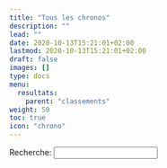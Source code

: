 ```yaml
---
title: "Tous les chronos"
description: ""
lead: ""
date: 2020-10-13T15:21:01+02:00
lastmod: 2020-10-13T15:21:01+02:00
draft: false
images: []
type: docs
menu:
  resultats:
    parent: "classements"
weight: 50
toc: true
icon: "chrono"
---
```


<!-- Flag icons -->
<link rel="stylesheet" href="https://cdnjs.cloudflare.com/ajax/libs/jquery.tablesorter/2.31.3/css/theme.default.min.css">
<script src="https://ajax.googleapis.com/ajax/libs/jquery/3.5.1/jquery.min.js"></script>
<script src="https://cdnjs.cloudflare.com/ajax/libs/jquery-csv/1.0.11/jquery.csv.min.js"></script>
<script src="https://cdnjs.cloudflare.com/ajax/libs/jquery.tablesorter/2.31.3/js/jquery.tablesorter.min.js"></script>
<style>
    .pagination {
        margin-top: 10px;
    }
</style>

<div class="container">
    <div class="form-group">
        <label for="filter">Recherche:</label>
        <input type="text" class="form-control" id="filter">
    </div>
    <div class="table-responsive">
        <table class="table table-striped tablesorter" id="dataTable"></table>
    </div>
    <div class="text-center">
        <div class="pagination"></div>
    </div>
</div>

<script>
    const ITEMS_PER_PAGE = 10;

    $(document).ready(function() {
        $.ajax({
            url: "/data/resultat.csv",
            dataType: "text",
            success: function(data) {
                var csvData = $.csv.toArrays(data);
                var html = '<thead><tr>';
                for (let j = 0; j < csvData[0].length; j++) {
                    html += '<th>' + csvData[0][j] + '</th>';
                }
                html += '</tr></thead><tbody>';
                for (let i = 1; i < csvData.length; i++) {
                    html += '<tr>';
                    for (let j = 0; j < csvData[i].length; j++) {
                        html += '<td>' + csvData[i][j] + '</td>';
                    }
                    html += '</tr>';
                }
                html += '</tbody>';
                $('#dataTable').append(html);
                createPagination(csvData.length);
                $("#dataTable").tablesorter();
            }
        });

        $('#filter').on('keyup', function() {
            let value = $(this).val().toLowerCase();
            $('#dataTable tbody tr').filter(function() {
                $(this).toggle($(this).text().toLowerCase().indexOf(value) > -1)
            });
        });
    });

    function createPagination(rows) {
        let pages = Math.ceil(rows / ITEMS_PER_PAGE);
        for (let i = 1; i <= pages; i++) {
            $('.pagination').append('<span class="page-num">' + i + '</span>');
        }
        $('.page-num').on('click', function() {
            let pageNum = $(this).text();
            let start = (pageNum - 1) * ITEMS_PER_PAGE;
            let end = start + ITEMS_PER_PAGE;
            $('tbody tr').hide();
            $('tbody tr').slice(start, end).show();
          });
          $('.page-num').first().click();
        }
    </script>

<script src="https://unpkg.com/bootstrap-table@1.20.1/dist/bootstrap-table.min.js"></script>
